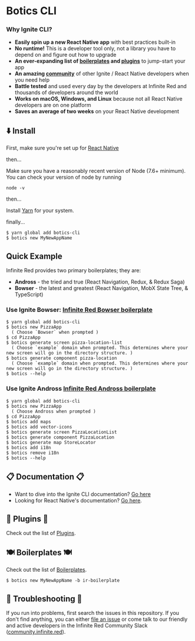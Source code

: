 # Botics CLI

### Why Ignite CLI?

* **Easily spin up a new React Native app** with best practices built-in
* **No runtime!** This is a developer tool only, not a library you have to depend on and figure out how to upgrade
* **An ever-expanding list of [boilerplates](./BOILERPLATES.md) and [plugins](./PLUGINS.md)** to jump-start your app
* **An amazing [community](http://community.infinite.red)** of other Ignite / React Native developers when you need help
* **Battle tested** and used every day by the developers at Infinite Red and thousands of developers around the world
* **Works on macOS, Windows, and Linux** because not all React Native developers are on one platform
* **Saves an average of two weeks** on your React Native development


## :arrow_down: Install

First, make sure you're set up for [React Native](https://facebook.github.io/react-native/docs/getting-started.html#content)

then...

Make sure you have a reasonably recent version of Node (7.6+ minimum). You can check your version of node by running

```
node -v
```

then...

Install [Yarn](https://yarnpkg.com/lang/en/docs/install/) for your system.

finally...

```
$ yarn global add botics-cli
$ botics new MyNewAppName
```

## Quick Example

Infinite Red provides two primary boilerplates; they are:

* **Andross** - the tried and true (React Navigation, Redux, & Redux Saga)
* **Bowser** - the latest and greatest (React Navigation, MobX State Tree, & TypeScript)

### Use Ignite Bowser: [Infinite Red Bowser boilerplate](https://github.com/infinitered/ignite-bowser)

```
$ yarn global add botics-cli
$ botics new PizzaApp
  ( Choose `Bowser` when prompted )
$ cd PizzaApp
$ botics generate screen pizza-location-list
  ( Choose `example` domain when prompted. This determines where your new screen will go in the directory structure. )
$ botics generate component pizza-location
  ( Choose `example` domain when prompted. This determines where your new screen will go in the directory structure. )
$ botics --help
```

### Use Ignite Andross [Infinite Red Andross boilerplate](https://github.com/infinitered/ignite-andross)

```
$ yarn global add botics-cli
$ botics new PizzaApp
  ( Choose Andross when prompted )
$ cd PizzaApp
$ botics add maps
$ botics add vector-icons
$ botics generate screen PizzaLocationList
$ botics generate component PizzaLocation
$ botics generate map StoreLocator
$ botics add i18n
$ botics remove i18n
$ botics --help
```


## :clipboard: Documentation :clipboard:

* Want to dive into the Ignite CLI documentation? [Go here](./docs/README.md)
* Looking for React Native's documentation? [Go here](http://facebook.github.io/react-native/docs/getting-started.html).


## :electric_plug: Plugins :electric_plug:

Check out the list of [Plugins](./PLUGINS.md).


## :plate_with_cutlery: Boilerplates :plate_with_cutlery:

Check out the list of [Boilerplates](./BOILERPLATES.md).
```
$ botics new MyNewAppName -b ir-boilerplate
```


## :poop: Troubleshooting :poop:

If you run into problems, first search the issues in this repository. If you don't find anything, you can either [file an issue](https://github.com/infinitered/ignite/issues) or come talk to our friendly and active developers in the Infinite Red Community Slack ([community.infinite.red](http://community.infinite.red)).

